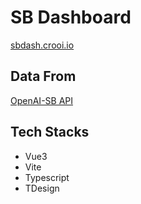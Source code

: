 # SB Dashboard

[sbdash.crooi.io](https://sbdash.crooi.io/)

## Data From

[OpenAI-SB API](https://openai-sb.com/api/openai-sb/)

## Tech Stacks

* Vue3
* Vite
* Typescript
* TDesign
